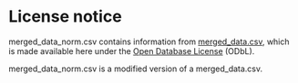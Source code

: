 # License notice

merged_data_norm.csv contains information from [merged_data.csv](https://www.kaggle.com/datasets/priyankraval/nurse-stress-prediction-wearable-sensors), which is made available here under the [Open Database License](https://opendatacommons.org/licenses/odbl/) (ODbL).

merged_data_norm.csv is a modified version of a merged_data.csv.